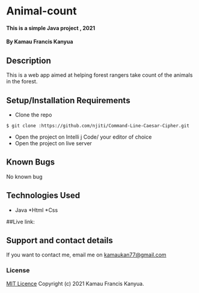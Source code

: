 # Animal-count

#### This is a simple Java project , 2021

#### By Kamau Francis Kanyua

## Description
This is a web app aimed at helping forest rangers take count of the animals in the forest.

## Setup/Installation Requirements
* Clone the repo
```
$ git clone :https://github.com/njiti/Command-Line-Caesar-Cipher.git
```
* Open  the project on Intelli j Code/ your editor of choice
* Open the project on live server

## Known Bugs
No known bug

## Technologies Used
* Java
*Html
*Css

##Live link: 

## Support and contact details
If you want to contact me, email me on  kamaukan77@gmail.com

### License
[MIT Licence](https://choosealicense.com/licenses/mit/)
Copyright (c) 2021 Kamau Francis Kanyua.
